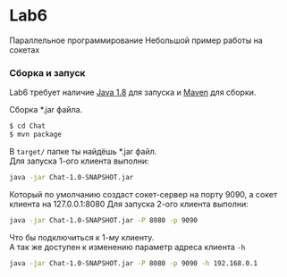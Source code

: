 # Lab6
Параллельное программирование
Небольшой пример работы на сокетах

### Сборка и запуск

Lab6 требует наличие [Java 1.8](http://www.oracle.com/technetwork/java/javase/downloads/jdk8-downloads-2133151.html) для запуска и [Maven](https://maven.apache.org/download.cgi) для сборки.

Сборка *.jar файла.

```sh
$ cd Chat
$ mvn package
```
В `target/` папке ты найдёшь *.jar файл.  
Для запуска 1-ого клиента выполни:  
```sh
java -jar Chat-1.0-SNAPSHOT.jar
```
Который по умолчанию создаст сокет-сервер на порту 9090, а сокет клиента на 127.0.0.1:8080
Для запуска 2-ого клиента выполни:  
```sh
java -jar Chat-1.0-SNAPSHOT.jar -P 8080 -p 9090
```
Что бы подключиться к 1-му клиенту.  
А так же доступен к изменению параметр адреса клиента `-h`
```sh
java -jar Chat-1.0-SNAPSHOT.jar -P 8080 -p 9090 -h 192.168.0.1
```

